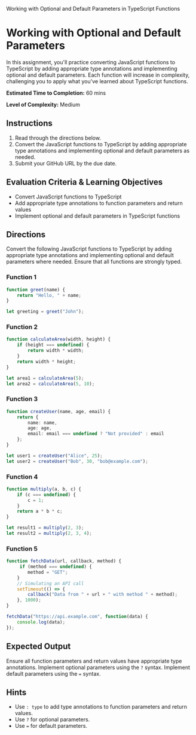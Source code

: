 Working with Optional and Default Parameters in TypeScript Functions
# Working with Optional and Default Parameters

In this assignment, you'll practice converting JavaScript functions to TypeScript by adding appropriate type annotations and implementing optional and default parameters. Each function will increase in complexity, challenging you to apply what you've learned about TypeScript functions.

**Estimated Time to Completion:** 60 mins

**Level of Complexity:** Medium

## Instructions

1. Read through the directions below.
2. Convert the JavaScript functions to TypeScript by adding appropriate type annotations and implementing optional and default parameters as needed.
3. Submit your GitHub URL by the due date.

## Evaluation Criteria & Learning Objectives

- Convert JavaScript functions to TypeScript
- Add appropriate type annotations to function parameters and return values
- Implement optional and default parameters in TypeScript functions

## Directions

Convert the following JavaScript functions to TypeScript by adding appropriate type annotations and implementing optional and default parameters where needed. Ensure that all functions are strongly typed.

### Function 1

```typescript
function greet(name) {
    return "Hello, " + name;
}

let greeting = greet("John");
```

### Function 2

```typescript
function calculateArea(width, height) {
    if (height === undefined) {
        return width * width;
    }
    return width * height;
}

let area1 = calculateArea(5);
let area2 = calculateArea(5, 10);
```

### Function 3

```typescript
function createUser(name, age, email) {
    return {
        name: name,
        age: age,
        email: email === undefined ? "Not provided" : email
    };
}

let user1 = createUser("Alice", 25);
let user2 = createUser("Bob", 30, "bob@example.com");
```

### Function 4

```typescript
function multiply(a, b, c) {
    if (c === undefined) {
        c = 1;
    }
    return a * b * c;
}

let result1 = multiply(2, 3);
let result2 = multiply(2, 3, 4);
```

### Function 5

```typescript
function fetchData(url, callback, method) {
     if (method === undefined) {
        method = "GET";
    }
    // Simulating an API call
    setTimeout(() => {
        callback("Data from " + url + " with method " + method);
    }, 1000);
}

fetchData("https://api.example.com", function(data) {
    console.log(data);
});
```

## Expected Output

Ensure all function parameters and return values have appropriate type annotations.
Implement optional parameters using the `?` syntax.
Implement default parameters using the `=` syntax.

## Hints

- Use `: type` to add type annotations to function parameters and return values.
- Use `?` for optional parameters.
- Use `=` for default parameters.

